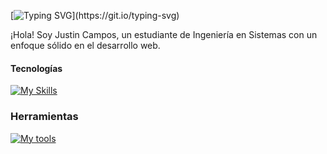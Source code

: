 [![Typing SVG](https://readme-typing-svg.demolab.com?font=Fira+Code&weight=600&duration=4000&pause=1000&random=false&width=435&lines=Desarrollador+Web;Siempre+aprende+m%C3%A1s.)](https://git.io/typing-svg)

¡Hola! Soy Justin Campos, un estudiante de Ingeniería en Sistemas con un enfoque sólido en el desarrollo web.

#### Tecnologías
[![My Skills](https://skillicons.dev/icons?i=java,py,js,ts,c,html,css,sass,tailwind,bootstrap,jquery,react,angular,spring,flask,maven,mysql,sqlite&perline=8)](https://skillicons.dev)

### Herramientas 
[![My tools](https://skillicons.dev/icons?i=vscode,idea,visualstudio,androidstudio,postman,vite,git,github&perline=8)](https://skillicons.dev)

